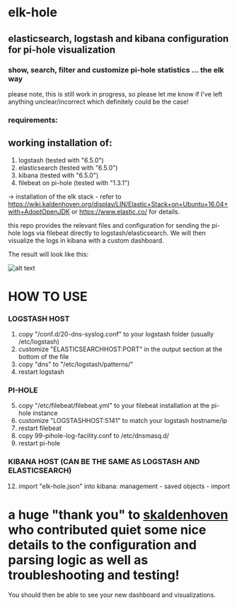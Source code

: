 # elk-hole

## elasticsearch, logstash and kibana configuration for pi-hole visualization

### show, search, filter and customize pi-hole statistics ... the elk way



please note, this is still work in progress, so please let me know if I've left anything unclear/incorrect which definitely could be the case!

### requirements:
## working installation of:
1. logstash (tested with "6.5.0")
2. elasticsearch (tested with "6.5.0")
3. kibana (tested with "6.5.0")
4. filebeat on pi-hole (tested with "1.3.1")

-> installation of the elk stack - refer to https://wiki.kaldenhoven.org/display/LIN/Elastic+Stack+on+Ubuntu+16.04+with+AdoptOpenJDK or https://www.elastic.co/ for details.


this repo provides the relevant files and configuration for sending the pi-hole logs via filebeat directly to logstash/elasticsearch. We will then visualize the logs in kibana with a custom dashboard.

The result will look like this:

![alt text](https://github.com/nin9s/elk-hole/blob/master/dash.PNG)

  
# HOW TO USE 
 
### LOGSTASH HOST 
1. copy "/conf.d/20-dns-syslog.conf" to your logstash folder (usually /etc/logstash)
2. customize "ELASTICSEARCHHOST:PORT" in the output section at the bottom of the file
3. copy "dns" to "/etc/logstash/patterns/"
4. restart logstash

### PI-HOLE
5. copy "/etc/filebeat/filebeat.yml" to your filebeat installation at the pi-hole instance
6. customize "LOGSTASHHOST:5141" to match your logstash hostname/ip
7. restart filebeat
9. copy 99-pihole-log-facility.conf to /etc/dnsmasq.d/
11. restart pi-hole

### KIBANA HOST (CAN BE THE SAME AS LOGSTASH AND ELASTICSEARCH)
12. import "elk-hole.json" into kibana: management - saved objects - import



# a huge "thank you" to [skaldenhoven](https://github.com/skaldenhoven) who contributed quiet some nice details to the configuration and parsing logic as well as troubleshooting and testing!



You should then be able to see your new dashboard and visualizations.

